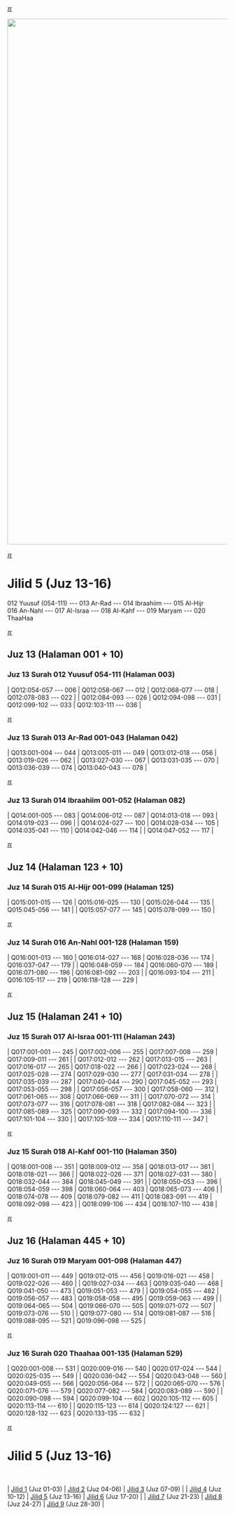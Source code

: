 ---
---

[&#x213C;](#idxXXX)<br id="idx000">

<img src="{{ site.baseurl }}/assets/images/z4816-02.jpg" style="width:1199px;">

[&#x213C;](#)<br id="idx1">
# Jilid 5 (Juz 13-16)

012 Yuusuf (054-111) --- 013 Ar-Rad --- 014 Ibraahiim --- 015 Al-Hijr<br>
016 An-Nahl --- 017 Al-Israa --- 018 Al-Kahf --- 019 Maryam --- 020 ThaaHaa

[&#x213C;](#)<br id="idx513012054">

## Juz 13 (Halaman 001 + 10)

### Juz 13 Surah 012 Yuusuf 054-111 (Halaman 003)

| Q012:054-057 --- 006 | Q012:058-067 --- 012 | Q012:068-077 --- 018 | Q012:078-083 --- 022 |
| Q012:084-093 --- 026 | Q012:094-098 --- 031 | Q012:099-102 --- 033 | Q012:103-111 --- 036 |

[&#x213C;](#)<br id="idx513013001">

### Juz 13 Surah 013 Ar-Rad 001-043 (Halaman 042)

| Q013:001-004 --- 044 | Q013:005-011 --- 049 | Q013:012-018 --- 056 | Q013:019-026 --- 062 |
| Q013:027-030 --- 067 | Q013:031-035 --- 070 | Q013:036-039 --- 074 | Q013:040-043 --- 078 |

[&#x213C;](#)<br id="idx513014001">

### Juz 13 Surah 014 Ibraahiim 001-052 (Halaman 082)

| Q014:001-005 --- 083 | Q014:006-012 --- 087 | Q014:013-018 --- 093 | Q014:019-023 --- 096 |
| Q014:024-027 --- 100 | Q014:028-034 --- 105 | Q014:035-041 --- 110 | Q014:042-046 --- 114 |
| Q014:047-052 --- 117 |

[&#x213C;](#)<br id="idx514015001">

## Juz 14 (Halaman 123 + 10)

### Juz 14 Surah 015 Al-Hijr 001-099 (Halaman 125)

| Q015:001-015 --- 126 | Q015:016-025 --- 130 | Q015:026-044 --- 135 | Q015:045-056 --- 141 |
| Q015:057-077 --- 145 | Q015:078-099 --- 150 |

[&#x213C;](#)<br id="idx514016001">

### Juz 14 Surah 016 An-Nahl 001-128 (Halaman 159)

| Q016:001-013 --- 160 | Q016:014-027 --- 168 | Q016:028-036 --- 174 | Q016:037-047 --- 179 |
| Q016:048-059 --- 184 | Q016:060-070 --- 189 | Q016:071-080 --- 196 | Q016:081-092 --- 203 |
| Q016:093-104 --- 211 | Q016:105-117 --- 219 | Q016:118-128 --- 229 |

[&#x213C;](#)<br id="idx515017001">

## Juz 15 (Halaman 241 + 10)

### Juz 15 Surah 017 Al-Israa 001-111 (Halaman 243)

| Q017:001-001 --- 245 | Q017:002-006 --- 255 | Q017:007-008 --- 259 | Q017:009-011 --- 261 |
| Q017:012-012 --- 262 | Q017:013-015 --- 263 | Q017:016-017 --- 265 | Q017:018-022 --- 266 |
| Q017:023-024 --- 268 | Q017:025-028 --- 274 | Q017:029-030 --- 277 | Q017:031-034 --- 278 |
| Q017:035-039 --- 287 | Q017:040-044 --- 290 | Q017:045-052 --- 293 | Q017:053-055 --- 298 |
| Q017:056-057 --- 300 | Q017:058-060 --- 312 | Q017:061-065 --- 308 | Q017:066-069 --- 311 |
| Q017:070-072 --- 314 | Q017:073-077 --- 316 | Q017:078-081 --- 318 | Q017:082-084 --- 323 |
| Q017:085-089 --- 325 | Q017:090-093 --- 332 | Q017:094-100 --- 336 | Q017:101-104 --- 330 |
| Q017:105-109 --- 334 | Q017:110-111 --- 347 |

[&#x213C;](#)<br id="idx515018001">

### Juz 15 Surah 018 Al-Kahf 001-110 (Halaman 350)

| Q018:001-008 --- 351 | Q018:009-012 --- 358 | Q018:013-017 --- 361 | Q018:018-021 --- 366 |
| Q018:022-026 --- 371 | Q018:027-031 --- 380 | Q018:032-044 --- 384 | Q018:045-049 --- 391 |
| Q018:050-053 --- 396 | Q018:054-059 --- 398 | Q018:060-064 --- 403 | Q018:065-073 --- 406 |
| Q018:074-078 --- 409 | Q018:079-082 --- 411 | Q018:083-091 --- 419 | Q018:092-098 --- 423 |
| Q018:099-106 --- 434 | Q018:107-110 --- 438 |

[&#x213C;](#)<br id="idx516019001">

## Juz 16 (Halaman 445 + 10)

### Juz 16 Surah 019 Maryam  001-098 (Halaman 447)

| Q019:001-011 --- 449 | Q019:012-015 --- 456 | Q019:016-021 --- 458 | Q019:022-026 --- 460 |
| Q019:027-034 --- 463 | Q019:035-040 --- 468 | Q019:041-050 --- 473 | Q019:051-053 --- 479 |
| Q019:054-055 --- 482 | Q019:056-057 --- 483 | Q019:058-058 --- 495 | Q019:059-063 --- 499 |
| Q019:064-065 --- 504 | Q019:066-070 --- 505 | Q019:071-072 --- 507 | Q019:073-076 --- 510 |
| Q019:077-080 --- 514 | Q019:081-087 --- 516 | Q019:088-095 --- 521 | Q019:096-098 --- 525 |

[&#x213C;](#)<br id="idx516020001">

### Juz 16 Surah 020 Thaahaa  001-135 (Halaman 529)

| Q020:001-008 --- 531 | Q020:009-016 --- 540 | Q020:017-024 --- 544 | Q020:025-035 --- 549 |
| Q020:036-042 --- 554 | Q020:043-048 --- 560 | Q020:049-055 --- 566 | Q020:056-064 --- 572 |
| Q020:065-070 --- 576 | Q020:071-076 --- 579 | Q020:077-082 --- 584 | Q020:083-089 --- 590 |
| Q020:090-098 --- 594 | Q020:099-104 --- 602 | Q020:105-112 --- 605 | Q020:113-114 --- 610 |
| Q020:115-123 --- 614 | Q020:124:127 --- 621 | Q020:128-132 --- 623 | Q020:133-135 --- 632 |

[&#x213C;](#)<br id="idxA">
# Jilid 5 (Juz 13-16)
<br id="XYZZY">

| [Jilid 1](001.md) (Juz 01-03) | [Jilid 2](002.md) (Juz 04-06) | [Jilid 3](003.md) (Juz 07-09) |
| [Jilid 4](004.md) (Juz 10-12) | [Jilid 5](005.md) (Juz 13-16) | [Jilid 6](006.md) (Juz 17-20) |
| [Jilid 7](007.md) (Juz 21-23) | [Jilid 8](008.md) (Juz 24-27) | [Jilid 9](009.md) (Juz 28-30) |

